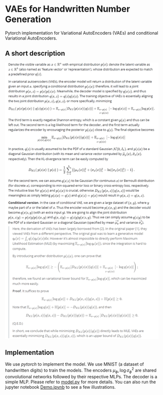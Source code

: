 # VAEs for Handwritten Number Generation

Pytorch implementation for Variational AutoEncoders (VAEs) and conditional Variational AutoEncoders. 



## A short description

![A short description](vae_description.png)

## Implementation

We use *pytorch* to implement the model. We use MNIST (a dataset of handwritten digits) to train the models. The encoders $\mu_\phi, \log \sigma^2_\phi$ are shared convolutional networks followed by their respective MLPs. The decoder is a simple MLP. Please refer to [model.py](Models/VAE/model.py) for more details. You can also run the jupyter notebook [Demo.ipynb](Models/VAE/Demo.ipynb) to see a few illustrations.
